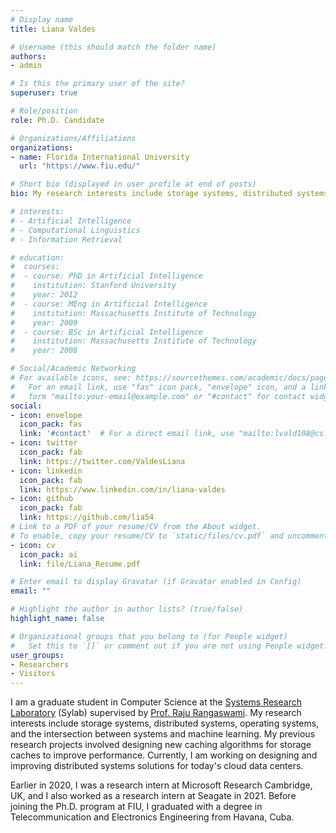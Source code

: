 ```yaml
---
# Display name
title: Liana Valdes

# Username (this should match the folder name)
authors:
- admin

# Is this the primary user of the site?
superuser: true

# Role/position
role: Ph.D. Candidate

# Organizations/Affiliations
organizations:
- name: Florida International University
  url: "https://www.fiu.edu/"

# Short bio (displayed in user profile at end of posts)
bio: My research interests include storage systems, distributed systems, and operating systems.

# interests:
# - Artificial Intelligence
# - Computational Linguistics
# - Information Retrieval

# education:
#  courses:
#  - course: PhD in Artificial Intelligence
#    institution: Stanford University
#    year: 2012
#  - course: MEng in Artificial Intelligence
#    institution: Massachusetts Institute of Technology
#    year: 2009
#  - course: BSc in Artificial Intelligence
#    institution: Massachusetts Institute of Technology
#    year: 2008

# Social/Academic Networking
# For available icons, see: https://sourcethemes.com/academic/docs/page-builder/#icons
#   For an email link, use "fas" icon pack, "envelope" icon, and a link in the
#   form "mailto:your-email@example.com" or "#contact" for contact widget.
social:
- icon: envelope
  icon_pack: fas
  link: '#contact'  # For a direct email link, use "mailto:lvald108@cs.fiu.edu".
- icon: twitter
  icon_pack: fab
  link: https://twitter.com/ValdesLiana
- icon: linkedin
  icon_pack: fab
  link: https://www.linkedin.com/in/liana-valdes
- icon: github
  icon_pack: fab
  link: https://github.com/lia54
# Link to a PDF of your resume/CV from the About widget.
# To enable, copy your resume/CV to `static/files/cv.pdf` and uncomment the lines below.
- icon: cv
  icon_pack: ai
  link: file/Liana_Resume.pdf

# Enter email to display Gravatar (if Gravatar enabled in Config)
email: ""

# Highlight the author in author lists? (true/false)
highlight_name: false

# Organizational groups that you belong to (for People widget)
#   Set this to `[]` or comment out if you are not using People widget.
user_groups:
- Researchers
- Visitors
---
```


I am a graduate student in Computer Science at the [Systems Research Laboratory](http://sylab-srv.cs.fiu.edu/) (Sylab) supervised by [Prof. Raju Rangaswami](https://users.cs.fiu.edu/~raju/WWW/). My research interests include storage systems, distributed systems, operating systems, and the intersection between systems and machine learning. My previous research projects involved designing new caching algorithms for storage caches to improve performance. Currently, I am working on designing and improving distributed systems solutions for today's cloud data centers.

Earlier in 2020, I was a research intern at Microsoft Research Cambridge, UK, and I also worked as a research intern at Seagate in 2021. Before joining the Ph.D. program at FIU, I graduated with a degree in Telecommunication and Electronics Engineering from Havana, Cuba.
